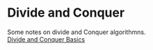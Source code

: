 # Divide and Conquer
Some notes on divide and Conquer algorithmns.  
[Divide and Conquer Basics](DC_Basics.md)
